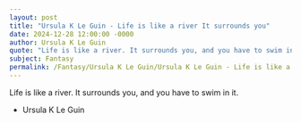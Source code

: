 ```yaml
---
layout: post
title: "Ursula K Le Guin - Life is like a river It surrounds you"
date: 2024-12-28 12:00:00 -0000
author: Ursula K Le Guin
quote: "Life is like a river. It surrounds you, and you have to swim in it."
subject: Fantasy
permalink: /Fantasy/Ursula K Le Guin/Ursula K Le Guin - Life is like a river It surrounds you
---
```


Life is like a river. It surrounds you, and you have to swim in it.

- Ursula K Le Guin
